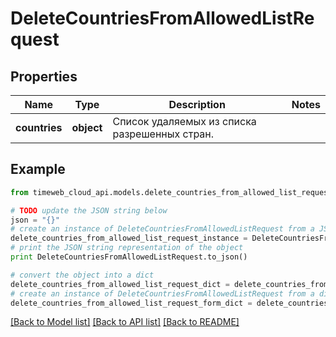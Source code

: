 # DeleteCountriesFromAllowedListRequest


## Properties
Name | Type | Description | Notes
------------ | ------------- | ------------- | -------------
**countries** | **object** | Список удаляемых из списка разрешенных стран. | 

## Example

```python
from timeweb_cloud_api.models.delete_countries_from_allowed_list_request import DeleteCountriesFromAllowedListRequest

# TODO update the JSON string below
json = "{}"
# create an instance of DeleteCountriesFromAllowedListRequest from a JSON string
delete_countries_from_allowed_list_request_instance = DeleteCountriesFromAllowedListRequest.from_json(json)
# print the JSON string representation of the object
print DeleteCountriesFromAllowedListRequest.to_json()

# convert the object into a dict
delete_countries_from_allowed_list_request_dict = delete_countries_from_allowed_list_request_instance.to_dict()
# create an instance of DeleteCountriesFromAllowedListRequest from a dict
delete_countries_from_allowed_list_request_form_dict = delete_countries_from_allowed_list_request.from_dict(delete_countries_from_allowed_list_request_dict)
```
[[Back to Model list]](../README.md#documentation-for-models) [[Back to API list]](../README.md#documentation-for-api-endpoints) [[Back to README]](../README.md)


